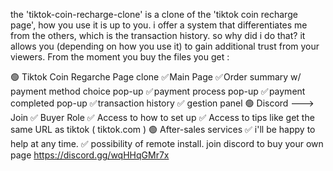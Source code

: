 the 'tiktok-coin-recharge-clone' is a clone of the 'tiktok coin recharge page', how you use it is up to you. i offer a system that differentiates me from the others, which is the transaction history. so why did i do that? it allows you (depending on how you use it) to gain additional trust from your viewers.
From the moment you buy the files you get :

🟢 Tiktok Coin Regarche Page clone
✅ Main Page
✅ Order summary w/ payment method choice pop-up
✅ payment process pop-up
✅ payment completed pop-up
✅ transaction history
✅ gestion panel
🟢 Discord ---> Join
✅ Buyer Role
✅ Access to how to set up
✅ Access to tips like get the same URL as tiktok ( tiktok.com )
🟢 After-sales services
✅ i'll be happy to help at any time.
✅ possibility of remote install.
join discord to buy your own page  https://discord.gg/wqHHqGMr7x
